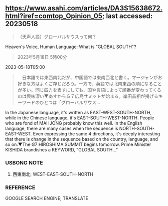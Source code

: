 ## https://www.asahi.com/articles/DA3S15638672.html?iref=comtop_Opinion_05; last accessed: 20230518

> （天声人語）グローバルサウスって何？

Heaven's Voice, Human Language: What is "GLOBAL SOUTH"?

> 2023年5月18日 5時00分

2023-05-18T05:00

>　日本語では東西南北だが、中国語では東南西北と書く。マージャンがお好きな方はよくご存じだろう。一方で、英語では北南東西の順になることが多い。同じ四方を表すにしても、国や言語によって順番が変わってくるのは興味深い▼あすからＧ７広島サミットが始まる。岸田首相が掲げるキーワードのひとつは「グローバルサウス…

In the Japanese language, it's written as EAST-WEST-SOUTH-NORTH, while in the Chinese language, it's EAST-SOUTH-WEST-NORTH. People who are fond of MAHJONG probably know this well. In the English language, there are many cases when the sequence is NORTH-SOUTH-EAST-WEST. Even expressing the same 4 directions, it's deeply interesting that there is change in the sequence based on the country, language, and so on.▼The G7 HIROSHIMA SUMMIT begins tomorrow. Prime Minister KISHIDA brandishes a KEYWORD, "GLOBAL SOUTH..."

### USBONG NOTE

1) 西東南北; WEST-EAST-SOUTH-NORTH

### REFERENCE

GOOGLE SEARCH ENGINE; TRANSLATE
